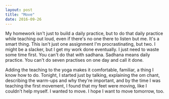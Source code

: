```yaml
---
layout: post
title: "Move"
date: 2016-09-26
---
```


My homework isn't just to build a daily practice, but to do that daily practice while teaching out loud, even if there's no one there to listen but me. It's a smart thing. This isn't just one assignment I'm procrastinating, but two. I might be a slacker, but I get my work done eventually. I just need to waste some time first. You can't do that with sadhana. Sadhana means daily practice. You can't do seven practises on one day and call it done. 

Adding the teaching to the yoga makes it comfortable, familiar, a thing I know how to do. Tonight, I started just by talking, explaining the om chant, describing the warm-ups and why they're important, and by the time I was teaching the first movement, I found that my feet were moving, like I couldn't help myself. I wanted to move. I hope I want to move tomorrow, too.
